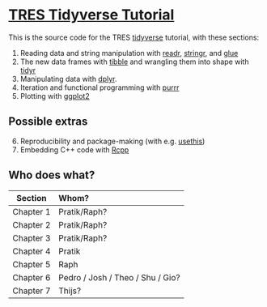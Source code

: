 # [TRES Tidyverse Tutorial](https://pratikunterwegs.github.io/tres-tidy-tutorial/)

This is the source code for the TRES [tidyverse](https://www.tidyverse.org/) tutorial, with these sections:
1. Reading data and string manipulation with [readr](https://readr.tidyverse.org/), [stringr](https://stringr.tidyverse.org/), and [glue](https://github.com/tidyverse/glue)
2. The new data frames with [tibble](https://tibble.tidyverse.org/) and wrangling them into shape with [tidyr](https://tidyr.tidyverse.org/)
3. Manipulating data with [dplyr](https://dplyr.tidyverse.org/).
4. Iteration and functional programming with [purrr](https://purrr.tidyverse.org/)
5. Plotting with [ggplot2](https://ggplot2.tidyverse.org/)

## Possible extras

6. Reproducibility and package-making (with e.g. [usethis](https://usethis.r-lib.org/))
7. Embedding C++ code with [Rcpp](http://adv-r.had.co.nz/Rcpp.html)

## Who does what?

| Section   | Whom?                             |
|:---------:|:----------------------------------|
| Chapter 1 | Pratik/Raph?                      |
| Chapter 2 | Pratik/Raph?                      |
| Chapter 3 | Pratik/Raph?                      |
| Chapter 4 | Pratik                            |
| Chapter 5 | Raph                              |
| Chapter 6 | Pedro / Josh / Theo / Shu / Gio?  |
| Chapter 7 | Thijs?                            |
